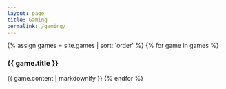 ```yaml
---
layout: page
title: Gaming
permalink: /gaming/
---
```

{% assign games = site.games | sort: 'order' %}
{% for game in games %}
### {{ game.title }}
{{ game.content | markdownify }}
{% endfor %}